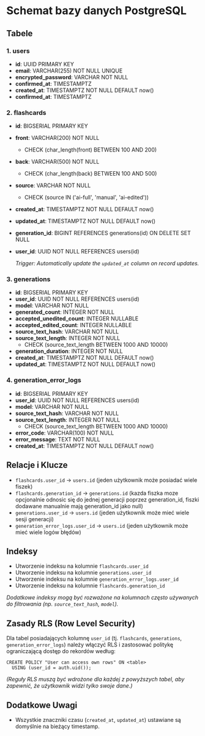 # Schemat bazy danych PostgreSQL

## Tabele

### 1. users
- **id**: UUID PRIMARY KEY
- **email**: VARCHAR(255) NOT NULL UNIQUE
- **encrypted_password**: VARCHAR NOT NULL
- **confirmed_at**: TIMESTAMPTZ
- **created_at**: TIMESTAMPTZ NOT NULL DEFAULT now()
- **confirmed_at**: TIMESTAMPTZ

### 2. flashcards
- **id**: BIGSERIAL PRIMARY KEY
- **front**: VARCHAR(200) NOT NULL
  - CHECK (char_length(front) BETWEEN 100 AND 200)
- **back**: VARCHAR(500) NOT NULL
  - CHECK (char_length(back) BETWEEN 100 AND 500)
- **source**: VARCHAR NOT NULL
  - CHECK (source IN ('ai-full', 'manual', 'ai-edited'))
- **created_at**: TIMESTAMPTZ NOT NULL DEFAULT now()
- **updated_at**: TIMESTAMPTZ NOT NULL DEFAULT now()
- **generation_id**: BIGINT REFERENCES generations(id) ON DELETE SET NULL
- **user_id**: UUID NOT NULL REFERENCES users(id)

  *Trigger: Automatically update the `updated_at` column on record updates.*

### 3. generations
- **id**: BIGSERIAL PRIMARY KEY
- **user_id**: UUID NOT NULL REFERENCES users(id)
- **model**: VARCHAR NOT NULL
- **generated_count**: INTEGER NOT NULL
- **accepted_unedited_count**: INTEGER NULLABLE
- **accepted_edited_count**: INTEGER NULLABLE
- **source_text_hash**: VARCHAR NOT NULL
- **source_text_length**: INTEGER NOT NULL
  - CHECK (source_text_length BETWEEN 1000 AND 10000)
- **generation_duration**: INTEGER NOT NULL
- **created_at**: TIMESTAMPTZ NOT NULL DEFAULT now()
- **updated_at**: TIMESTAMPTZ NOT NULL DEFAULT now()

### 4. generation_error_logs
- **id**: BIGSERIAL PRIMARY KEY
- **user_id**: UUID NOT NULL REFERENCES users(id)
- **model**: VARCHAR NOT NULL
- **source_text_hash**: VARCHAR NOT NULL
- **source_text_length**: INTEGER NOT NULL
  - CHECK (source_text_length BETWEEN 1000 AND 10000)
- **error_code**: VARCHAR(100) NOT NULL
- **error_message**: TEXT NOT NULL
- **created_at**: TIMESTAMPTZ NOT NULL DEFAULT now()

## Relacje i Klucze
- `flashcards.user_id` → `users.id` (jeden użytkownik może posiadać wiele fiszek)
- `flashcards.generation_id` → `generations.id` (kazda fiszka moze opcjonalnie odnosic się do jednej generacji poprzez generation_id, fiszki dodawane manualnie mają generation_id jako null)
- `generations.user_id` → `users.id` (jeden użytkownik może mieć wiele sesji generacji)
- `generation_error_logs.user_id` → `users.id` (jeden użytkownik może mieć wiele logów błędów)

## Indeksy
- Utworzenie indeksu na kolumnie `flashcards.user_id`
- Utworzenie indeksu na kolumnie `generations.user_id`
- Utworzenie indeksu na kolumnie `generation_error_logs.user_id`
- Utworzenie indeksu na kolumnie `flashcards.generation_id`

*Dodatkowe indeksy mogą być rozważone na kolumnach często używanych do filtrowania (np. `source_text_hash`, `model`).*

## Zasady RLS (Row Level Security)

Dla tabel posiadających kolumnę `user_id` (tj. `flashcards`, `generations`, `generation_error_logs`) należy włączyć RLS i zastosować politykę ograniczającą dostęp do rekordów według:

```
CREATE POLICY "User can access own rows" ON <table>
  USING (user_id = auth.uid());
```

*(Reguły RLS muszą być wdrożone dla każdej z powyższych tabel, aby zapewnić, że użytkownik widzi tylko swoje dane.)*

## Dodatkowe Uwagi

- Wszystkie znaczniki czasu (`created_at`, `updated_at`) ustawiane są domyślnie na bieżący timestamp.
